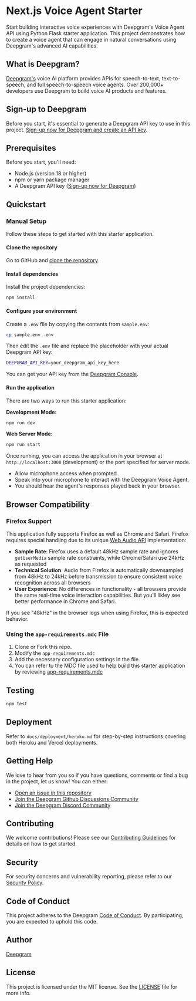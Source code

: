 # Next.js Voice Agent Starter

Start building interactive voice experiences with Deepgram's Voice Agent API using Python Flask starter application. This project demonstrates how to create a voice agent that can engage in natural conversations using Deepgram's advanced AI capabilities.

## What is Deepgram?

[Deepgram's](https://deepgram.com/) voice AI platform provides APIs for speech-to-text, text-to-speech, and full speech-to-speech voice agents. Over 200,000+ developers use Deepgram to build voice AI products and features.


## Sign-up to Deepgram

Before you start, it's essential to generate a Deepgram API key to use in this project. [Sign-up now for Deepgram and create an API key](https://console.deepgram.com/signup?jump=keys).

## Prerequisites

Before you start, you'll need:
- Node.js (version 18 or higher)
- npm or yarn package manager
- A Deepgram API key ([Sign-up now for Deepgram](https://console.deepgram.com/signup?jump=keys))

## Quickstart

### Manual Setup

Follow these steps to get started with this starter application.

#### Clone the repository

Go to GitHub and [clone the repository](https://github.com/deepgram-starters/nextjs-voice-agent-starter.git).

#### Install dependencies

Install the project dependencies:

```bash
npm install
```

#### Configure your environment

Create a `.env` file by copying the contents from `sample.env`:

```bash
cp sample.env .env
```

Then edit the `.env` file and replace the placeholder with your actual Deepgram API key:

```bash
DEEPGRAM_API_KEY=your_deepgram_api_key_here
```

You can get your API key from the [Deepgram Console](https://console.deepgram.com/).

#### Run the application

There are two ways to run this starter application:

**Development Mode:**
```bash
npm run dev
```

**Web Server Mode:**
```bash
npm run start
```

Once running, you can access the application in your browser at `http://localhost:3000` (development) or the port specified for server mode.

- Allow microphone access when prompted.
- Speak into your microphone to interact with the Deepgram Voice Agent.
- You should hear the agent's responses played back in your browser.

## Browser Compatibility

### Firefox Support

This application fully supports Firefox as well as Chrome and Safari. Firefox requires special handling due to its unique [Web Audio API](https://developer.mozilla.org/en-US/docs/Web/API/Web_Audio_API) implementation:

- **Sample Rate**: Firefox uses a default 48kHz sample rate and ignores `getUserMedia` sample rate constraints, while Chrome/Safari use 24kHz as requested
- **Technical Solution**: Audio from Firefox is automatically downsampled from 48kHz to 24kHz before transmission to ensure consistent voice recognition across all browsers
- **User Experience**: No differences in functionality - all browsers provide the same real-time voice interaction capabilities. But you'll likley see better performance in Chrome and Safari.

If you see "48kHz" in the browser logs when using Firefox, this is expected behavior.

### Using the `app-requirements.mdc` File

1. Clone or Fork this repo.
2. Modify the `app-requirements.mdc`
3. Add the necessary configuration settings in the file.
4. You can refer to the MDC file used to help build this starter application by reviewing  [app-requirements.mdc](.cursor/rules/app-requirements.mdc)

## Testing

```bash
npm test
```

## Deployment

Refer to `docs/deployment/heroku.md` for step-by-step instructions covering both Heroku and Vercel deployments.

## Getting Help

We love to hear from you so if you have questions, comments or find a bug in the project, let us know! You can either:

- [Open an issue in this repository](https://github.com/deepgram-starters/nextjs-voice-agent-starter/issues/new)
- [Join the Deepgram Github Discussions Community](https://github.com/orgs/deepgram/discussions)
- [Join the Deepgram Discord Community](https://discord.gg/deepgram)

## Contributing

We welcome contributions! Please see our [Contributing Guidelines](./CONTRIBUTING.md) for details on how to get started.

## Security

For security concerns and vulnerability reporting, please refer to our [Security Policy](./SECURITY.md).

## Code of Conduct

This project adheres to the Deepgram [Code of Conduct](./CODE_OF_CONDUCT.md). By participating, you are expected to uphold this code.

## Author

[Deepgram](https://deepgram.com)

## License

This project is licensed under the MIT license. See the [LICENSE](./LICENSE) file for more info.
